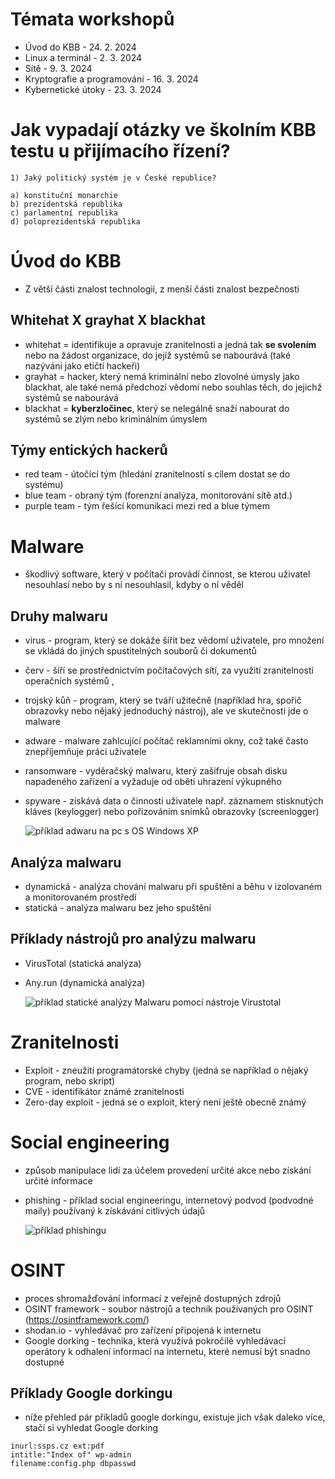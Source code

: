 # Témata workshopů
- Úvod do KBB - 24. 2. 2024
- Linux a terminál - 2. 3. 2024
- Sítě - 9. 3. 2024
- Kryptografie a programování - 16. 3. 2024
- Kybernetické útoky - 23. 3. 2024



# Jak vypadají otázky ve školním KBB testu u přijímacího řízení?
```
1) Jaký politický systém je v České republice?

a) konstituční monarchie
b) prezidentská republika
c) parlamentní republika
d) poloprezidentská republika
```



# Úvod do KBB
- Z větší části znalost technologií, z menší části znalost bezpečnosti
## Whitehat X grayhat X blackhat
- whitehat = identifikuje a opravuje zranitelnosti a jedná tak **se svolením** nebo na žádost organizace, do jejíž systémů se nabourává (také nazýváni jako etičtí hackeři)
- grayhat = hacker, který nemá kriminální nebo zlovolné úmysly jako blackhat, ale také nemá předchozí vědomí nebo souhlas těch, do jejichž systémů se nabourává
- blackhat = **kyberzločinec**, který se nelegálně snaží nabourat do systémů se zlým nebo kriminálním úmyslem
## Týmy entických hackerů
- red team - útočící tým (hledání zranitelností s cílem dostat se do systému)
- blue team - obraný tým (forenzní analýza, monitorování sítě atd.)
- purple team - tým řešící komunikaci mezi red a blue týmem



# Malware
- škodlivý software, který v počítači provádí činnost, se kterou uživatel nesouhlasí nebo by s ní nesouhlasil, kdyby o ní věděl
## Druhy malwaru
- virus - program, který se dokáže šířit bez vědomí uživatele, pro množení se vkládá do jiných spustitelných souborů či dokumentů
- červ - šíří se prostřednictvím počítačových sítí, za využití zranitelností operačních systémů ,
- trojský kůň - program, který se tváří užitečně (například hra, spořič obrazovky nebo nějaký jednoduchý nástroj), ale ve skutečnosti jde o malware
- adware - malware zahlcující počítač reklamními okny, což také často znepříjemňuje práci uživatele
- ransomware - vyděračský malwaru, který zašifruje obsah disku napadeného zařízení a vyžaduje od oběti uhrazení výkupného 
- spyware - získává data o činnosti uživatele např. záznamem stisknutých kláves (keylogger) nebo pořizováním snímků obrazovky (screenlogger) 

    ![příklad adwaru na pc s OS Windows XP](https://cdn.ttgtmedia.com/rms/onlineImages/security-adware_mobile.jpg)

## Analýza malwaru
- dynamická - analýza chování malwaru při spuštění a běhu v izolovaném a monitorovaném prostředí
- statická - analýza malwaru bez jeho spuštění
## Příklady nástrojů pro analýzu malwaru
- VirusTotal (statická analýza)
- Any.run (dynamická analýza)

    ![příklad statické analýzy Malwaru pomocí nástroje Virustotal](https://kb.stuckinvim.com/assets/static_analysis.png)



# Zranitelnosti
- Exploit - zneužití programátorské chyby (jedná se například o nějaký program, nebo skript)
- CVE - identifikátor známé zranitelnosti
- Zero-day exploit - jedná se o exploit, který není ještě obecně známý



# Social engineering
- způsob manipulace lidí za účelem provedení určité akce nebo získání určité informace
- phishing - příklad social engineeringu, internetový podvod (podvodné maily) používaný k získávání citlivých údajů

    ![příklad phishingu](https://academy.avast.com/hs-fs/hubfs/New_Avast_Academy/how_to_spot_amazon_phishing_emails_academy/img-01.png?width=1303&name=img-01.png)


# OSINT
- proces shromažďování informací z veřejně dostupných zdrojů 
- OSINT framework - soubor nástrojů a technik používaných pro OSINT (https://osintframework.com/)
- shodan.io - vyhledávač pro zařízení připojená k internetu
- Google dorking - technika, která využívá pokročilé vyhledávací operátory k odhalení informací na internetu, které nemusí být snadno dostupné
## Příklady Google dorkingu
- níže přehled pár příkladů google dorkingu, existuje jich však daleko více, stačí si vyhledat Google dorking
```
inurl:ssps.cz ext:pdf
intitle:"Index of" wp-admin
filename:config.php dbpasswd
```
